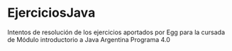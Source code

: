 # EjerciciosJava
Intentos de resolución de los ejercicios aportados por Egg
para la cursada de Módulo introductorio a Java
Argentina Programa 4.0
